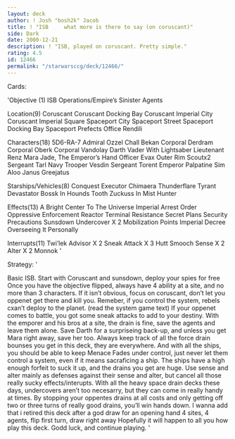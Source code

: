 ```yaml
---
layout: deck
author: ! Josh "bosh2k" Jacob
title: ! "ISB     what more is there to say (on coruscant)"
side: Dark
date: 2000-12-21
description: ! "ISB, played on coruscant. Pretty simple."
rating: 4.5
id: 12466
permalink: "/starwarsccg/deck/12466/"
---
```

Cards: 

'Objective (1)
ISB Operations/Empire’s Sinister Agents

Location(9)
Coruscant
Coruscant Docking Bay
Coruscant Imperial City
Coruscant Imperial Square
Spaceport City
Spaceport Street
Spaceport Docking Bay
Spaceport Prefects Office
Rendili

Characters(18)
5D6-RA-7
Admiral Ozzel
Chall Bekan
Corporal Derdram
Corporal Oberk
Corporal Vandolay
Darth Vader With Lightsaber
Lieutenant Renz
Mara Jade, The Emperor’s Hand
Officer Evax
Outer Rim Scoutx2
Sergeant Tarl
Navy Trooper Vesdin
Sergeant Torent
Emperor Palpatine
Sim Aloo
Janus Greejatus

Starships/Vehicles(8)
Conquest
Executor
Chimaera
Thunderflare
Tyrant
Devastator
Bossk In Hounds Tooth
Zuckuss In Mist Hunter

Effects(13)
A Bright Center To The Universe
Imperial Arrest Order
Oppressive Enforcement
Reactor Terminal
Resistance
Secret Plans
Security Precautions
Sunsdown
Undercover X 2
Mobilization Points
Imperial Decree
Overseeing It Personally

Interrupts(11)
Twi&#8217;lek Advisor X 2
Sneak Attack X 3
Hutt Smooch
Sense X 2
Alter X 2
Monnok	'

Strategy: '

Basic ISB. Start with Coruscant and sunsdown, deploy your spies for free Once you have the objective flipped, always have 4 ability at a site, and no more than 3 characters. If it isn’t obvious, focus on coruscant, don’t let you oppenet get there and kill you. Remeber, if you control the system, rebels cxan’t deploy to the planet. (read the system game text) If your oppenet comes to battle, you got some sneak attacks to add to your destiny. With the emporer and his bros at a site, the drain is fine, save the agents and leave them alone. Save Darth for a surpriseing back-up, and unless you get Mara right away, save her too. Always keep track of all the force drain bounses you get in this deck, they are everywhere. And with all the ships, you should be able to keep Menace Fades under control, just never let them control a system, even if it means sacraficing a ship. The ships have a high enough forfeit to suck it up, and the drains you get are huge. Use sense and alter mainly as defenses against their sense and alter, but cancel all those really sucky effects/interupts. With all the heavy space drain decks these days, undercovers aren’t too necesarry, but they can come in really handy at times. By stopping your oppentes drains at all costs and only getting off two or three turns of really good drains, you’ll win hands down.
I wanna add that i retired this deck after a god draw for an opening hand 4 sites, 4 agents, flip first turn, draw right away Hopefully it will happen to all you how play this deck. Godd luck, and continue playing. '
